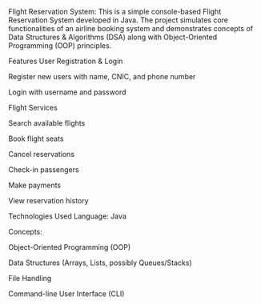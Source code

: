 Flight Reservation System: 
This is a simple console-based Flight Reservation System developed in Java. The project simulates core functionalities of an airline booking system and demonstrates concepts of Data Structures & Algorithms (DSA) along with Object-Oriented Programming (OOP) principles.

Features
User Registration & Login

Register new users with name, CNIC, and phone number

Login with username and password

Flight Services

Search available flights

Book flight seats

Cancel reservations

Check-in passengers

Make payments

View reservation history

Technologies Used
Language: Java

Concepts:

Object-Oriented Programming (OOP)

Data Structures (Arrays, Lists, possibly Queues/Stacks)

File Handling

Command-line User Interface (CLI)

